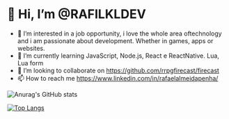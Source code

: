 # 👋 Hi, I’m @RAFILKLDEV
- 👀 I’m interested in a job opportunity, i love the whole area of ​​technology and i am passionate about development. Whether in games, apps or websites.
- 🌱 I’m currently learning JavaScript, Node.js, React e ReactNative. Lua, Lua form
- 💞️ I’m looking to collaborate on https://github.com/rrpgfirecast/firecast
- 📫 How to reach me https://www.linkedin.com/in/rafaelalmeidapenha/

<!---
RAFILKLDEV/RAFILKLDEV is a ✨ special ✨ repository because its `README.md` (this file) appears on your GitHub profile.
You can click the Preview link to take a look at your changes.
--->

![Anurag's GitHub stats](https://github-readme-stats.vercel.app/api?username=rafilkldev&show_icons=true&theme=dracula)

[![Top Langs](https://github-readme-stats.vercel.app/api/top-langs/?username=rafilkldev&layout=compact)](https://github.com/anuraghazra/github-readme-stats)

